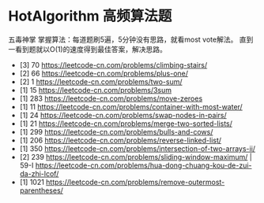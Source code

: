 # HotAlgorithm 高频算法题
五毒神掌 掌握算法：每道题刷5遍，5分钟没有思路，就看most vote解法。 直到一看到题就以O(1)的速度得到最佳答案，解决思路。
- [3] 70 https://leetcode-cn.com/problems/climbing-stairs/
- [2] 66 https://leetcode-cn.com/problems/plus-one/
- [2] 1  https://leetcode-cn.com/problems/two-sum/ 
- [1] 15 https://leetcode-cn.com/problems/3sum
- [1] 283 https://leetcode-cn.com/problems/move-zeroes
- [1] 11 https://leetcode-cn.com/problems/container-with-most-water/
- [1] 24 https://leetcode-cn.com/problems/swap-nodes-in-pairs/ 
- [1] 21 https://leetcode-cn.com/problems/merge-two-sorted-lists/
- [1] 299 https://leetcode-cn.com/problems/bulls-and-cows/ 
- [1] 206 https://leetcode-cn.com/problems/reverse-linked-list/
- [1] 350 https://leetcode-cn.com/problems/intersection-of-two-arrays-ii/
- [2] 239 https://leetcode-cn.com/problems/sliding-window-maximum/ | 59-I https://leetcode-cn.com/problems/hua-dong-chuang-kou-de-zui-da-zhi-lcof/ 
- [1] 1021 https://leetcode-cn.com/problems/remove-outermost-parentheses/ 

